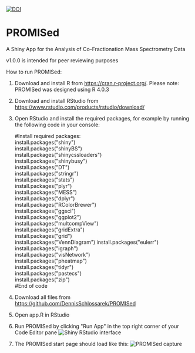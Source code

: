 <a href="https://zenodo.org/badge/latestdoi/365252885"><img src="https://zenodo.org/badge/365252885.svg" alt="DOI"></a>
# PROMISed
A Shiny App for the Analysis of Co-Fractionation Mass Spectrometry Data

v1.0.0 is intended for peer reviewing purposes

How to run PROMISed:

1. Download and install R from https://cran.r-project.org/.
    Please note: PROMISed was designed using R 4.0.3
2. Download and install RStudio from https://www.rstudio.com/products/rstudio/download/
3. Open RStudio and install the required packages, for example by running the following code in your console:

    #Install required packages:      
      install.packages("shiny")       
      install.packages("shinyBS")            
      install.packages("shinycssloaders")      
      install.packages("shinybusy")     
      install.packages("DT")        
      install.packages("stringr")       
      install.packages("stats")         
      install.packages("plyr")      
      install.packages("MESS")      
      install.packages("dplyr")     
      install.packages("RColorBrewer")    
      install.packages("ggsci")     
      install.packages("ggplot2")       
      install.packages("multcompView")      
      install.packages("gridExtra")     
      install.packages("grid")      
      install.packages("VennDiagram") 
      install.packages("eulerr")
      install.packages("igraph")        
      install.packages("visNetwork")        
      install.packages("pheatmap")      
      install.packages("tidyr")     
      install.packages("pastecs")       
      install.packages("zip")       
    #End of code
    
4. Download all files from https://github.com/DennisSchlossarek/PROMISed
5. Open app.R in RStudio
6. Run PROMISed by clicking "Run App" in the top right corner of your Code Editor pane
![Shiny RStudio interface](https://user-images.githubusercontent.com/83764220/117620521-d4d34080-b170-11eb-8a89-133424c9b632.PNG)

7. The PROMISed start page should load like this:
![PROMISed capture](https://user-images.githubusercontent.com/83764220/117635624-4797e800-b180-11eb-8b3a-dee42e00a263.PNG)

